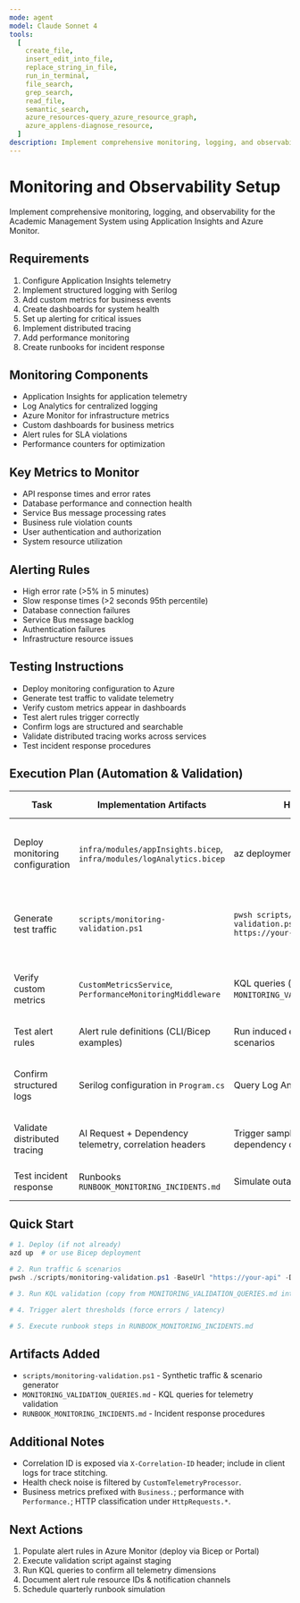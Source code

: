 ```yaml
---
mode: agent
model: Claude Sonnet 4
tools:
  [
    create_file,
    insert_edit_into_file,
    replace_string_in_file,
    run_in_terminal,
    file_search,
    grep_search,
    read_file,
    semantic_search,
    azure_resources-query_azure_resource_graph,
    azure_applens-diagnose_resource,
  ]
description: Implement comprehensive monitoring, logging, and observability using Application Insights and Azure Monitor
---
```


# Monitoring and Observability Setup

Implement comprehensive monitoring, logging, and observability for the Academic Management System using Application Insights and Azure Monitor.

## Requirements

1. Configure Application Insights telemetry
2. Implement structured logging with Serilog
3. Add custom metrics for business events
4. Create dashboards for system health
5. Set up alerting for critical issues
6. Implement distributed tracing
7. Add performance monitoring
8. Create runbooks for incident response

## Monitoring Components

- Application Insights for application telemetry
- Log Analytics for centralized logging
- Azure Monitor for infrastructure metrics
- Custom dashboards for business metrics
- Alert rules for SLA violations
- Performance counters for optimization

## Key Metrics to Monitor

- API response times and error rates
- Database performance and connection health
- Service Bus message processing rates
- Business rule violation counts
- User authentication and authorization
- System resource utilization

## Alerting Rules

- High error rate (>5% in 5 minutes)
- Slow response times (>2 seconds 95th percentile)
- Database connection failures
- Service Bus message backlog
- Authentication failures
- Infrastructure resource issues

## Testing Instructions

- Deploy monitoring configuration to Azure
- Generate test traffic to validate telemetry
- Verify custom metrics appear in dashboards
- Test alert rules trigger correctly
- Confirm logs are structured and searchable
- Validate distributed tracing works across services
- Test incident response procedures

## Execution Plan (Automation & Validation)

| Task | Implementation Artifacts | How to Run | Success Criteria |
|------|--------------------------|------------|------------------|
| Deploy monitoring configuration | `infra/modules/appInsights.bicep`, `infra/modules/logAnalytics.bicep` | az deployment / azd up | App Insights + Log Analytics provisioned; connection string available in Key Vault | 
| Generate test traffic | `scripts/monitoring-validation.ps1` | `pwsh scripts/monitoring-validation.ps1 -BaseUrl https://your-api` | Requests + errors + latency buckets visible in AI (Requests, Dependencies, Custom Events) |
| Verify custom metrics | `CustomMetricsService`, `PerformanceMonitoringMiddleware` | KQL queries (see `MONITORING_VALIDATION_QUERIES.md`) | Custom metrics (Performance.*, Business.*, HttpRequests.*) return data |
| Test alert rules | Alert rule definitions (CLI/Bicep examples) | Run induced error/latency scenarios | Alerts fire (Activity Log + email/webhook) |
| Confirm structured logs | Serilog configuration in `Program.cs` | Query Log Analytics with KQL | Logs have consistent fields (Level, SourceContext, CorrelationId) |
| Validate distributed tracing | AI Request + Dependency telemetry, correlation headers | Trigger sample requests with dependency calls | End-to-end trace view links request -> dependencies |
| Test incident response | Runbooks `RUNBOOK_MONITORING_INCIDENTS.md` | Simulate outage/error spike | Runbook executed, MTTR recorded |

## Quick Start

```powershell
# 1. Deploy (if not already)
azd up  # or use Bicep deployment

# 2. Run traffic & scenarios
pwsh ./scripts/monitoring-validation.ps1 -BaseUrl "https://your-api" -DurationSeconds 120 -IncludeErrorScenarios -Verbose

# 3. Run KQL validation (copy from MONITORING_VALIDATION_QUERIES.md into Logs blade)

# 4. Trigger alert thresholds (force errors / latency)

# 5. Execute runbook steps in RUNBOOK_MONITORING_INCIDENTS.md
```

## Artifacts Added
- `scripts/monitoring-validation.ps1` - Synthetic traffic & scenario generator
- `MONITORING_VALIDATION_QUERIES.md` - KQL queries for telemetry validation
- `RUNBOOK_MONITORING_INCIDENTS.md` - Incident response procedures

## Additional Notes
- Correlation ID is exposed via `X-Correlation-ID` header; include in client logs for trace stitching.
- Health check noise is filtered by `CustomTelemetryProcessor`.
- Business metrics prefixed with `Business.`; performance with `Performance.`; HTTP classification under `HttpRequests.*`.

## Next Actions
1. Populate alert rules in Azure Monitor (deploy via Bicep or Portal)
2. Execute validation script against staging
3. Run KQL queries to confirm all telemetry dimensions
4. Document alert rule resource IDs & notification channels
5. Schedule quarterly runbook simulation
